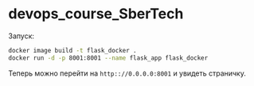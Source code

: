 # devops_course_SberTech

Запуск:

```bash
docker image build -t flask_docker .
docker run -d -p 8001:8001 --name flask_app flask_docker
```

Теперь можно перейти на `http:://0.0.0.0:8001` и увидеть страничку.
